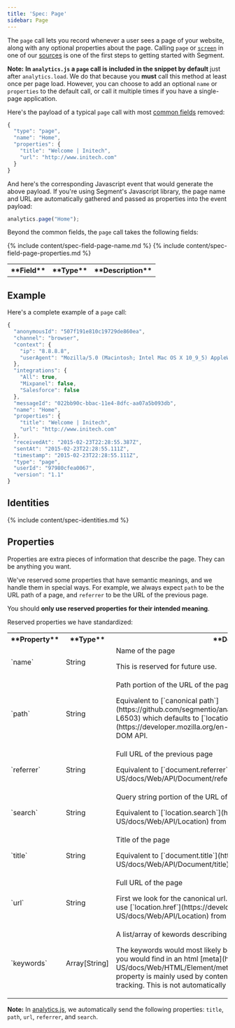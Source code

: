 ```yaml
---
title: 'Spec: Page'
sidebar: Page
---
```


The `page` call lets you record whenever a user sees a page of your website, along with any optional properties about the page. Calling `page` or [`screen`](/docs/spec/screen/) in one of our [sources](/docs/sources/) is one of the first steps to getting started with Segment.

**Note:** **In `analytics.js` a `page` call is included in the snippet by default** just after `analytics.load`. We do that because you **must** call this method at least once per page load. However, you can choose to add an optional `name` or `properties` to the default call, or call it multiple times if you have a single-page application.

Here's the payload of a typical `page` call with most [common fields](/docs/spec/common/) removed:

```js
{
  "type": "page",
  "name": "Home",
  "properties": {
    "title": "Welcome | Initech",
    "url": "http://www.initech.com"
  }
}
```

And here's the corresponding Javascript event that would generate the above payload. If you're using Segment's Javascript library, the page name and URL are automatically gathered and passed as properties into the event payload:

```js
analytics.page("Home");
```

Beyond the common fields, the `page` call takes the following fields:

<table>
  <tr>
    <th>**Field**</th>
    <th>**Type**</th>
    <th>**Description**</th>
  </tr>
  {% include content/spec-field-page-name.md %}
  {% include content/spec-field-page-properties.md %}
</table>


## Example

Here's a complete example of a `page` call:

```js
{
  "anonymousId": "507f191e810c19729de860ea",
  "channel": "browser",
  "context": {
    "ip": "8.8.8.8",
    "userAgent": "Mozilla/5.0 (Macintosh; Intel Mac OS X 10_9_5) AppleWebKit/537.36 (KHTML, like Gecko) Chrome/40.0.2214.115 Safari/537.36"
  },
  "integrations": {
    "All": true,
    "Mixpanel": false,
    "Salesforce": false
  },
  "messageId": "022bb90c-bbac-11e4-8dfc-aa07a5b093db",
  "name": "Home",
  "properties": {
    "title": "Welcome | Initech",
    "url": "http://www.initech.com"
  },
  "receivedAt": "2015-02-23T22:28:55.387Z",
  "sentAt": "2015-02-23T22:28:55.111Z",
  "timestamp": "2015-02-23T22:28:55.111Z",
  "type": "page",
  "userId": "97980cfea0067",
  "version": "1.1"
}
```

## Identities

{% include content/spec-identities.md %}

## Properties

Properties are extra pieces of information that describe the page. They can be anything you want.

We've reserved some properties that have semantic meanings, and we handle them in special ways. For example, we always expect `path` to be the URL path of a page, and `referrer` to be the URL of the previous page.

You should **only use reserved properties for their intended meaning**.

Reserved properties we have standardized:

<table>
  <tr>
    <th>**Property**</th>
    <th>**Type**</th>
    <th>**Description**</th>
  </tr>
  <tr>
    <td>`name`</td>
    <td>String</td>
    <td>Name of the page
      <p> This is reserved for future use.</p>
    </td>
  </tr>
  <tr>
    <td>`path`</td>
    <td>String</td>
    <td>Path portion of the URL of the page
      <p> Equivalent to [`canonical path`](https://github.com/segmentio/analytics.js/blob/master/analytics.js#L6499-L6503) which defaults to [`location.pathname`](https://developer.mozilla.org/en-US/docs/Web/API/Location) from the DOM API.</p>
    </td>
  </tr>
  <tr>
    <td>`referrer` </td>
    <td>String</td>
    <td>Full URL of the previous page
      <p> Equivalent to [`document.referrer`](https://developer.mozilla.org/en-US/docs/Web/API/Document/referrer) from the DOM API.</p></td>
  </tr>
  <tr>
    <td>`search`</td>
    <td>String</td>
    <td>Query string portion of the URL of the page
      <p> Equivalent to [`location.search`](https://developer.mozilla.org/en-US/docs/Web/API/Location) from the DOM API.</p></td>
  </tr>
  <tr>
    <td>`title`</td>
    <td>String</td>
    <td>Title of the page
      <p> Equivalent to [`document.title`](https://developer.mozilla.org/en-US/docs/Web/API/Document/title) from the DOM API.</p></td>
  </tr>
  <tr>
    <td>`url`</td>
    <td>String</td>
    <td>Full URL of the page
      <p> First we look for the canonical url. If the canonical url is not provided, we use [`location.href`](https://developer.mozilla.org/en-US/docs/Web/API/Location) from the DOM API.</p></td>
  </tr>
    <tr>
    <td>`keywords`</td>
    <td>Array[String]</td>
    <td>A list/array of kewords describing the content of the page. 
      <p> The keywords would most likely be the same as, or similar to, the keywords you would find in an html [meta](https://developer.mozilla.org/en-US/docs/Web/HTML/Element/meta#Attributes) tag for SEO purposes. This property is mainly used by content publishers that rely heavily on pageview tracking. This is not automatically collected.</p>
    </td>
  </tr>
</table>

**Note:** In [analytics.js](/docs/sources/website/analytics.js/), we automatically send the following properties: `title`, `path`, `url`, `referrer`, and `search`.
